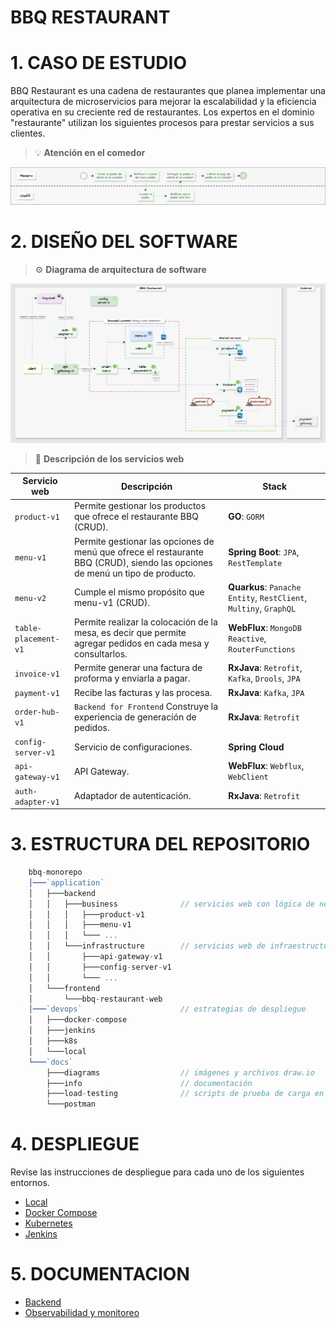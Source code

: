 # BBQ RESTAURANT

# 1. CASO DE ESTUDIO
BBQ Restaurant es una cadena de restaurantes que planea implementar una arquitectura de microservicios para mejorar la escalabilidad y la eficiencia operativa en su creciente red de restaurantes.
Los expertos en el dominio "restaurante" utilizan los siguientes procesos para prestar servicios a sus clientes.


> 💡 **Atención en el comedor**

![Proceso de atención en el restaurante](./docs/diagrams/restaurant-process.jpg)

# 2. DISEÑO DEL SOFTWARE

> ⚙️ **Diagrama de arquitectura de software**

![Arquitectura de software](./docs/diagrams/software-architecture.jpg)

> 📝 **Descripción de los servicios web**

| Servicio web         | Descripción                                                                                                                   | Stack                                                             |   
|----------------------|-------------------------------------------------------------------------------------------------------------------------------|-------------------------------------------------------------------|
| `product-v1`         | Permite gestionar los productos que ofrece el restaurante BBQ (CRUD).                                                         | **GO**: `GORM`                                                    |
| `menu-v1`            | Permite gestionar las opciones de menú que ofrece el restaurante BBQ (CRUD), siendo las opciones de menú un tipo de producto. | **Spring Boot**: `JPA`, `RestTemplate`                            |
| `menu-v2`            | Cumple el mismo propósito que menu-v1 (CRUD).                                                                                 | **Quarkus**: `Panache Entity`, `RestClient`, `Multiny`, `GraphQL` |
| `table-placement-v1` | Permite realizar la colocación de la mesa, es decir que permite agregar pedidos en cada mesa y consultarlos.                  | **WebFlux**: `MongoDB Reactive`, `RouterFunctions`                |
| `invoice-v1`         | Permite generar una factura de proforma y enviarla a pagar.                                                                   | **RxJava**: `Retrofit`, `Kafka`, `Drools`, `JPA`                  |
| `payment-v1`         | Recibe las facturas y las procesa.                                                                                            | **RxJava**: `Kafka`, `JPA`                                        |
| `order-hub-v1`       | `Backend for Frontend` Construye la experiencia de generación de pedidos.                                                     | **RxJava**: `Retrofit`                                            |
| `config-server-v1`   | Servicio de configuraciones.                                                                                                  | **Spring Cloud**                                                  |
| `api-gateway-v1`     | API Gateway.                                                                                                                  | **WebFlux**: `Webflux`, `WebClient`                               |
| `auth-adapter-v1`    | Adaptador de autenticación.                                                                                                   | **RxJava**: `Retrofit`                                            |

# 3. ESTRUCTURA DEL REPOSITORIO

```javascript
    bbq-monorepo
    │───`application`
    │   ├───backend
    │   │   ├───business              // servicios web con lógica de negocio 
    │   │   │   ├───product-v1
    │   │   │   ├───menu-v1
    │   │   │   └─── ...
    │   │   └───infrastructure        // servicios web de infraestructura
    │   │       ├───api-gateway-v1
    │   │       ├───config-server-v1
    │   │       └─── ...
    │   └───frontend
    │       └───bbq-restaurant-web
    │───`devops`                      // estrategias de despliegue                   
    │   ├───docker-compose
    │   ├───jenkins
    │   ├───k8s
    │   └───local
    └───`docs`
        ├───diagrams                  // imágenes y archivos draw.io
        ├───info                      // documentación
        ├───load-testing              // scripts de prueba de carga en JMeter e informes
        └───postman
```


# 4. DESPLIEGUE
Revise las instrucciones de despliegue para cada uno de los siguientes entornos.
- [Local](./devops/local/README.md)
- [Docker Compose](./devops/docker-compose/README.md)
- [Kubernetes](./devops/k8s/README.md)
- [Jenkins](./devops/jenkins/README.md)

# 5. DOCUMENTACION
- [Backend](./docs/info/backend/README.md)
- [Observabilidad y monitoreo](./docs/info/monitoring/README.md)
